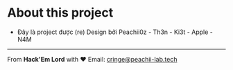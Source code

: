 # About this project

* Đây là project được (re) Design bởi Peachii0z - Th3n - Ki3t - Apple - N4M

---
From **Hack'Em Lord** with ❤
Email: cringe@peachii-lab.tech
